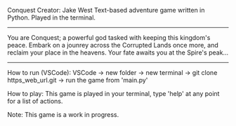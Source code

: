 Conquest
Creator: Jake West
Text-based adventure game written in Python. Played in the terminal.

************************************************************************************************
You are Conquest; a powerful god tasked with keeping this kingdom's peace. 
Embark on a jounrey across the Corrupted Lands once more, and reclaim your place in the heavens. 
Your fate awaits you at the Spire's peak...
************************************************************************************************

How to run (VSCode):
VSCode -> new folder -> new terminal -> git clone https_web_url.git -> run the game from 'main.py'

How to play:
This game is played in your terminal, type 'help' at any point for a list of actions.

Note: This game is a work in progress.
